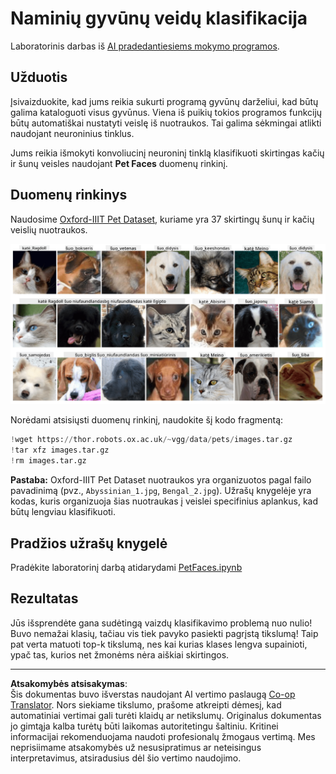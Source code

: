 <!--
CO_OP_TRANSLATOR_METADATA:
{
  "original_hash": "b70fcf7fcee862990f848c679090943f",
  "translation_date": "2025-10-03T14:58:48+00:00",
  "source_file": "lessons/4-ComputerVision/07-ConvNets/lab/README.md",
  "language_code": "lt"
}
-->
# Naminių gyvūnų veidų klasifikacija

Laboratorinis darbas iš [AI pradedantiesiems mokymo programos](https://github.com/microsoft/ai-for-beginners).

## Užduotis

Įsivaizduokite, kad jums reikia sukurti programą gyvūnų darželiui, kad būtų galima kataloguoti visus gyvūnus. Viena iš puikių tokios programos funkcijų būtų automatiškai nustatyti veislę iš nuotraukos. Tai galima sėkmingai atlikti naudojant neuroninius tinklus.

Jums reikia išmokyti konvoliucinį neuroninį tinklą klasifikuoti skirtingas kačių ir šunų veisles naudojant **Pet Faces** duomenų rinkinį.

## Duomenų rinkinys

Naudosime [Oxford-IIIT Pet Dataset](https://www.robots.ox.ac.uk/~vgg/data/pets/), kuriame yra 37 skirtingų šunų ir kačių veislių nuotraukos.

![Duomenų rinkinys, su kuriuo dirbsime](../../../../../../translated_images/data.50b2a9d5484bdbf0f52f5765b381cec9efe2bd296a98f007f90bedb6ac67f2a8.lt.png)

Norėdami atsisiųsti duomenų rinkinį, naudokite šį kodo fragmentą:

```python
!wget https://thor.robots.ox.ac.uk/~vgg/data/pets/images.tar.gz
!tar xfz images.tar.gz
!rm images.tar.gz
```

**Pastaba:** Oxford-IIIT Pet Dataset nuotraukos yra organizuotos pagal failo pavadinimą (pvz., `Abyssinian_1.jpg`, `Bengal_2.jpg`). Užrašų knygelėje yra kodas, kuris organizuoja šias nuotraukas į veislei specifinius aplankus, kad būtų lengviau klasifikuoti.

## Pradžios užrašų knygelė

Pradėkite laboratorinį darbą atidarydami [PetFaces.ipynb](PetFaces.ipynb)

## Rezultatas

Jūs išsprendėte gana sudėtingą vaizdų klasifikavimo problemą nuo nulio! Buvo nemažai klasių, tačiau vis tiek pavyko pasiekti pagrįstą tikslumą! Taip pat verta matuoti top-k tikslumą, nes kai kurias klases lengva supainioti, ypač tas, kurios net žmonėms nėra aiškiai skirtingos.

---

**Atsakomybės atsisakymas**:  
Šis dokumentas buvo išverstas naudojant AI vertimo paslaugą [Co-op Translator](https://github.com/Azure/co-op-translator). Nors siekiame tikslumo, prašome atkreipti dėmesį, kad automatiniai vertimai gali turėti klaidų ar netikslumų. Originalus dokumentas jo gimtąja kalba turėtų būti laikomas autoritetingu šaltiniu. Kritinei informacijai rekomenduojama naudoti profesionalų žmogaus vertimą. Mes neprisiimame atsakomybės už nesusipratimus ar neteisingus interpretavimus, atsiradusius dėl šio vertimo naudojimo.